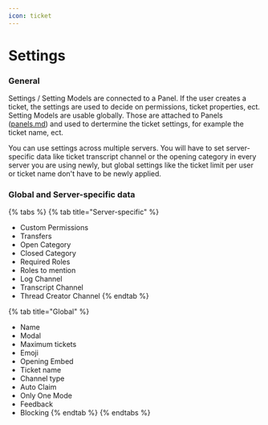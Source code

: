 ```yaml
---
icon: ticket
---
```


# Settings

### General

Settings / Setting Models are connected to a Panel. If the user creates a ticket, the settings are used to decide on permissions, ticket properties, ect. Setting Models are usable globally. Those are attached to Panels ([panels.md](panels.md "mention")) and used to dertermine the ticket settings, for example the ticket name, ect.

You can use settings across multiple servers. You will have to set server-specific data like ticket transcript channel or the opening category in every server you are using newly, but global settings like the ticket limit per user or ticket name don't have to be newly applied.

### Global and Server-specific data

{% tabs %}
{% tab title="Server-specific" %}
* Custom Permissions
* Transfers
* Open Category
* Closed Category
* Required Roles
* Roles to mention
* Log Channel
* Transcript Channel
* Thread Creator Channel
{% endtab %}

{% tab title="Global" %}
* Name
* Modal
* Maximum tickets
* Emoji
* Opening Embed
* Ticket name
* Channel type
* Auto Claim
* Only One Mode
* Feedback
* Blocking
{% endtab %}
{% endtabs %}
